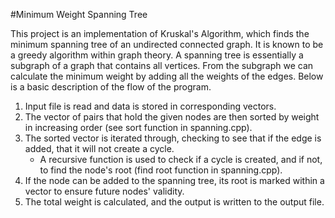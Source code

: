 #Minimum Weight Spanning Tree

This project is an implementation of Kruskal's Algorithm, which finds the minimum spanning tree of an undirected connected graph. It is known to be a greedy algorithm within graph theory. A spanning tree is essentially a subgraph of a graph that contains all vertices. From the subgraph we can calculate the minimum weight by adding all the weights of the edges. Below is a basic description of the flow of the program. 

1. Input file is read and data is stored in corresponding vectors.
2. The vector of pairs that hold the given nodes are then sorted by weight in increasing order (see sort function in spanning.cpp).
3. The sorted vector is iterated through, checking to see that if the edge is added, that it will not create a cycle.
    - A recursive function is used to check if a cycle is created, and if not, to find the node's root (find root function in spanning.cpp).
4. If the node can be added to the spanning tree, its root is marked within a vector to ensure future nodes' validity.
5. The total weight is calculated, and the output is written to the output file. 


